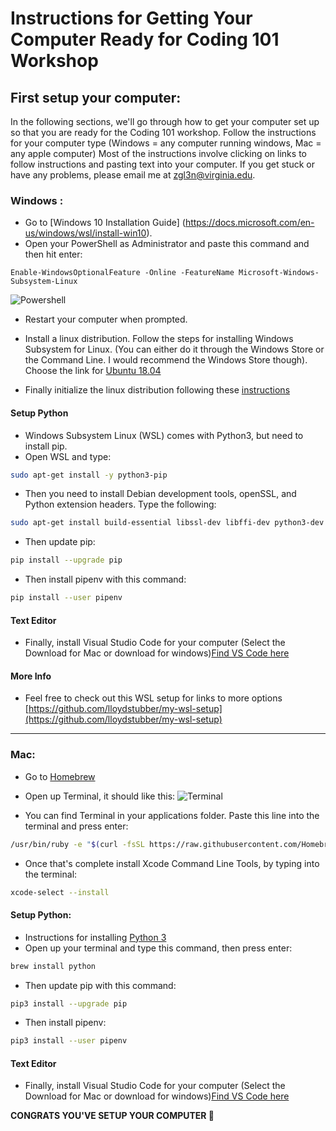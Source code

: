 # Instructions for Getting Your Computer Ready for Coding 101 Workshop

## First setup your computer:
In the following sections, we'll go through how to get your computer set up so that you are ready for the Coding 101 workshop. Follow the instructions for your computer type (Windows = any computer running windows, Mac = any apple computer) Most of the instructions involve clicking on links to follow instructions and pasting text into your computer. If you get stuck or have any problems, please email me at zgl3n@virginia.edu. 


### Windows :
* Go to [Windows 10 Installation Guide] (https://docs.microsoft.com/en-us/windows/wsl/install-win10).
* Open your PowerShell as Administrator and paste this command and then hit enter: 
```
Enable-WindowsOptionalFeature -Online -FeatureName Microsoft-Windows-Subsystem-Linux
```
![Powershell](https://thewindowsclub-thewindowsclubco.netdna-ssl.com/wp-content/uploads/2015/08/How-to-open-an-elevated-PowerShell-prompt.jpg)
* Restart your computer when prompted.

* Install a linux distribution. Follow the steps for installing Windows Subsystem for Linux. (You can either do it through the Windows Store or the Command Line. I would recommend the Windows Store though). Choose the link for [Ubuntu 18.04](https://www.microsoft.com/en-us/p/ubuntu/9nblggh4msv6?rtc=1#activetab=pivot:overviewtab) 
* Finally initialize the linux distribution following these [instructions](https://docs.microsoft.com/en-us/windows/wsl/initialize-distro)

#### Setup Python
* Windows Subsystem Linux (WSL) comes with Python3, but need to install pip.
* Open WSL and type:
```sh
sudo apt-get install -y python3-pip 
```
* Then you need to install Debian development tools, openSSL, and Python extension headers. Type the following: 

```sh
sudo apt-get install build-essential libssl-dev libffi-dev python3-dev
```
* Then update pip:
```sh
pip install --upgrade pip
```
* Then install pipenv with this command:
```sh
pip install --user pipenv
```
#### Text Editor
* Finally, install Visual Studio Code for your computer (Select the Download for Mac or download for windows)[Find VS Code here](https://code.visualstudio.com/)

#### More Info
* Feel free to check out this WSL setup for links to more options
[https://github.com/lloydstubber/my-wsl-setup](https://github.com/lloydstubber/my-wsl-setup)

----
### Mac:
* Go to [Homebrew](https://brew.sh/)
* Open up Terminal, it should like this:
![Terminal](https://blog.macsales.com/wp-content/uploads/2016/12/DefaultTerminal1280.jpg)

* You can find Terminal in your applications folder. Paste this line into the terminal and press enter:
```sh
/usr/bin/ruby -e "$(curl -fsSL https://raw.githubusercontent.com/Homebrew/install/master/install)"
```

* Once that's complete install Xcode Command Line Tools, by typing into the terminal:
```sh
xcode-select --install
```
#### Setup Python:
* Instructions for installing [Python 3](https://docs.python-guide.org/starting/install3/osx/)
* Open up your terminal and type this command, then press enter:
```sh
brew install python
```
* Then update pip with this command:
```sh
pip3 install --upgrade pip
```
* Then install pipenv:
```sh
pip3 install --user pipenv
```
#### Text Editor
* Finally, install Visual Studio Code for your computer (Select the Download for Mac or download for windows)[Find VS Code here](https://code.visualstudio.com/)

**CONGRATS YOU'VE SETUP YOUR COMPUTER 🎉**
